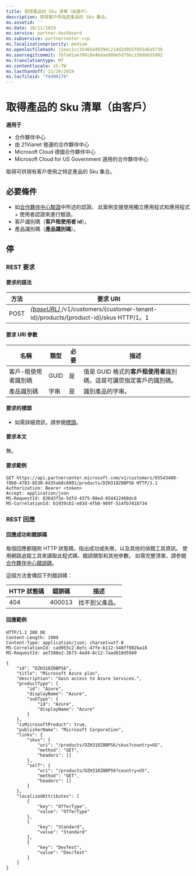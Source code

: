 ```yaml
---
title: 取得產品的 Sku 清單（由客戶）
description: 取得客戶所指定產品的 Sku 集合。
ms.assetid: ''
ms.date: 10/11/2019
ms.service: partner-dashboard
ms.subservice: partnercenter-csp
ms.localizationpriority: medium
ms.openlocfilehash: 11eec1cc35465d4939dc21dd2d9b5f655d6a573b
ms.sourcegitcommit: fbfad1ae706c8e4bdae080e5d79bc158d6b55d02
ms.translationtype: MT
ms.contentlocale: zh-TW
ms.lasthandoff: 11/26/2019
ms.locfileid: "74490178"
---
```

# <a name="get-a-list-of-skus-for-a-product-by-customer"></a>取得產品的 Sku 清單（由客戶）

**適用于**

- 合作夥伴中心
- 由 21Vianet 營運的合作夥伴中心
- Microsoft Cloud 德國合作夥伴中心
- Microsoft Cloud for US Government 適用的合作夥伴中心

取得可供現有客戶使用之特定產品的 Sku 集合。

## <a name="prerequisites"></a>必要條件

- 如[合作夥伴中心驗證](partner-center-authentication.md)中所述的認證。 此案例支援使用獨立應用程式和應用程式 + 使用者認證來進行驗證。
- 客戶識別碼（**客戶租使用者 id**）。
- 產品識別碼（**產品識別碼**）。

## <a name="rest"></a>停

### <a name="rest-request"></a>REST 要求

#### <a name="request-syntax"></a>要求的語法

| 方法 | 要求 URI                                                                                                        |
|--------|--------------------------------------------------------------------------------------------------------------------|
| POST   | [ *\{baseURL\}* ](partner-center-rest-urls.md)/v1/customers/{customer-tenant-id}/products/{product-id}/skus HTTP/1。1 |

#### <a name="request-uri-parameter"></a>要求 URI 參數

| 名稱               | 類型 | 必要 | 描述                                                                                 |
|--------------------|------|----------|---------------------------------------------------------------------------------------------|
| 客戶-租使用者識別碼 | GUID | 是 | 值是 GUID 格式的**客戶租使用者**識別碼，這是可讓您指定客戶的識別碼。 |
| 產品識別碼 | 字串 | 是 | 識別產品的字串。 |

#### <a name="request-header"></a>要求的標頭

- 如需詳細資訊，請參閱[標頭](headers.md)。

#### <a name="request-body"></a>要求本文

無。

#### <a name="request-example"></a>要求範例

```http
GET https://api.partnercenter.microsoft.com/v1/customers/65543400-f8b0-4783-8530-6d35ab8c6801/products/DZH318Z0BPS6 HTTP/1.1
Authorization: Bearer <token>
Accept: application/json
MS-RequestId: 83643f5e-5dfd-4375-88ed-054412460dc8
MS-CorrelationId: b1939cb2-e83d-4fb0-989f-514fb741b734
```

### <a name="rest-response"></a>REST 回應

#### <a name="response-success-and-error-codes"></a>回應成功和錯誤碼

每個回應都隨附 HTTP 狀態碼，指出成功或失敗，以及其他的偵錯工具資訊。 使用網路追蹤工具來讀取此程式碼、錯誤類型和其他參數。 如需完整清單，請參閱[合作夥伴中心錯誤碼](error-codes.md)。

這個方法會傳回下列錯誤碼：

| HTTP 狀態碼 | 錯誤碼 | 描述 |
|------------------|------------|-------------|
| 404 | 400013 | 找不到父產品。 |

#### <a name="response-example"></a>回應範例

```http
HTTP/1.1 200 OK
Content-Length: 1909
Content-Type: application/json; charset=utf-8
MS-CorrelationId: cad955c2-8efc-47fe-b112-548ff002ba18
MS-RequestId: ae7288e2-2673-4ad4-8c12-7aad818d5949

{
    "id": "DZH318Z0BPS6",
    "title": "Microsoft Azure plan",
    "description": "Gain access to Azure Services.",
    "productType": {
        "id": "Azure",
        "displayName": "Azure",
        "subType": {
            "id": "Azure",
            "displayName": "Azure"
        }
    },
    "isMicrosoftProduct": true,
    "publisherName": "Microsoft Corporation",
    "links": {
        "skus": {
            "uri": "/products/DZH318Z0BPS6/skus?country=US",
            "method": "GET",
            "headers": []
        },
        "self": {
            "uri": "/products/DZH318Z0BPS6?country=US",
            "method": "GET",
            "headers": []
        }
    },
    "localizedAttributes": [
        {
            "key": "OfferType",
            "value": "OfferType"
        },
        {
            "key": "Standard",
            "value": "Standard"
        },
        {
            "key": "DevTest",
            "value": "Dev/Test"
        }
    ]
}
```
